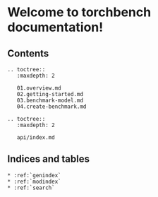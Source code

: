 # Welcome to torchbench documentation!


## Contents

```eval_rst
.. toctree::
   :maxdepth: 2

   01.overview.md
   02.getting-started.md
   03.benchmark-model.md
   04.create-benchmark.md

.. toctree::
   :maxdepth: 2

   api/index.md
```


## Indices and tables

```eval_rst
* :ref:`genindex`
* :ref:`modindex`
* :ref:`search`
```
